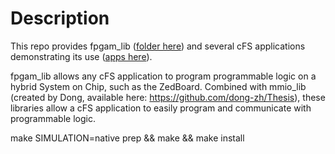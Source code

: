 # Description
This repo provides fpgam_lib ([folder here](cFS/libs/)) and several cFS applications demonstrating its use ([apps here](cFS/apps)).

fpgam_lib allows any cFS application to program programmable logic on a hybrid System on Chip, such as the ZedBoard. Combined with mmio_lib (created by Dong, available here: https://github.com/dong-zh/Thesis), these libraries allow a cFS application to easily program and communicate with programmable logic.

make SIMULATION=native prep && make && make install
